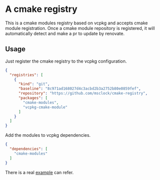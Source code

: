 # A cmake registry

This is a cmake modules registry based on vcpkg and accepts cmake module registration. Once a cmake module repository is registered, it will automatically detect and make a pr to update by renovate.

## Usage

Just register the cmake registry to the vcpkg configuration.

```json
{
  "registries": [
    {
      "kind": "git",
      "baseline": "8c971ad168027d4c3acbd2b3a2752b80e0859fef",
      "repository": "https://github.com/msclock/cmake-registry",
      "packages": [
        "cmake-modules",
        "vcpkg-cmake-module"
      ]
    }
  ]
}
```
Add the modules to vcpkg dependencies.

```json
{
  "dependencies": [
    "cmake-modules"
  ]
}
```

There is a real [example](https://github.com/msclock/cpp-scaffold) can refer.
